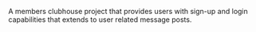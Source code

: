 A members clubhouse project that provides users with sign-up and login capabilities that extends to user related message posts.